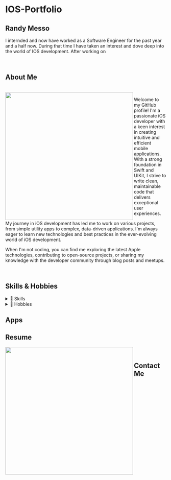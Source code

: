 # IOS-Portfolio

<h2>Randy Messo</h2> 
<p align="left">
I internded and now have worked as a Software Engineer for the past year and a half now. During that time I have taken an interest and dove deep into the world of IOS development. After working on 
</p>

<br>
<h2 align="left">About Me</h2>

<br>

<img align="left" width="400" height="400" src="https://github.com/user-attachments/assets/e73533d5-f895-43b5-a395-180c7d0cd227">

<p align="left">
  Welcome to my GitHub profile! I'm a passionate iOS developer with a keen interest in creating intuitive and efficient mobile applications. With a strong foundation in Swift and UIKit, I strive to write clean, maintainable code that delivers exceptional user experiences.
  
  My journey in iOS development has led me to work on various projects, from simple utility apps to complex, data-driven applications. I'm always eager to learn new technologies and best practices in the ever-evolving world of iOS development.
  
  When I'm not coding, you can find me exploring the latest Apple technologies, contributing to open-source projects, or sharing my knowledge with the developer community through blog posts and meetups.
</p>

<br>

## Skills & Hobbies

<details>
<summary>📱 Skills</summary>

Proficient in Swift with a strong foundation in iOS app development using UIKit and some SwiftUI. Experienced in working with iOS components including Storyboard, database services like Core Data, UserDefaults, and Firebase. Skilled in using Xcode for development and debugging, and familiar with version control using services like Git and GitHub. Familiar with XCTest framework for writing and running unit tests, and experienced in implementing test-driven development (TDD) practices.

</details>

<details>
<summary>🎨 Hobbies</summary>

When I'm not coding, I enjoy:
- Exploring new hiking trails and capturing nature photography
- Experimenting with new recipes in the kitchen, especially fusion cuisines
- Participating in local tech meetups and hackathons
- Reading science fiction novels and discussing them in my book club

</details>

<h2 align="left">Apps</h2>

<h2 align="left">Resume</h2>

<img align="left" width="400" height="400" src="https://github.com/user-attachments/files/17234178/Resume">

<br>

<h2 align="left">Contact Me</h2>

